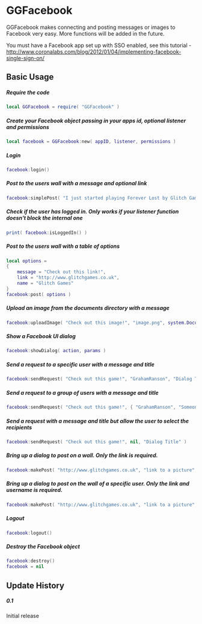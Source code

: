 GGFacebook
============

GGFacebook makes connecting and posting messages or images to Facebook very easy.
More functions will be added in the future. 

You must have a Facebook app set up with SSO enabled, see this tutorial -
http://www.coronalabs.com/blog/2012/01/04/implementing-facebook-single-sign-on/

Basic Usage
-------------------------

##### Require the code
```lua
local GGFacebook = require( "GGFacebook" )
```

##### Create your Facebook object passing in your apps id, optional listener and permissions
```lua
local facebook = GGFacebook:new( appID, listener, permissions )
```

##### Login
```lua
facebook:login()
```

##### Post to the users wall with a message and optional link
```lua
facebook:simplePost( "I just started playing Forever Lost by Glitch Games, it's really awesome!", "http://itunes.apple.com/us/app/forever-lost-episode-1-hd/id542364897?ls=1&mt=8" )
```

##### Check if the user has logged in. Only works if your listener function doesn't block the internal one
```lua
print( facebook:isLoggedIn() )
```

##### Post to the users wall with a table of options
```lua
local options = 
{
	message = "Check out this link!",
	link = "http://www.glitchgames.co.uk",
	name = "Glitch Games"
}
facebook:post( options )
```

##### Upload an image from the documents directory with a message
```lua
facebook:uploadImage( "Check out this image!", "image.png", system.DocumentsDirectory )
```

##### Show a Facebook UI dialog
```lua
facebook:showDialog( action, params )
```

##### Send a request to a specific user with a message and title
```lua
facebook:sendRequest( "Check out this game!", "GrahamRanson", "Dialog Title" )
```

##### Send a request to a group of users with a message and title
```lua
facebook:sendRequest( "Check out this game!", { "GrahamRanson", "SomeoneElse", "12345678" }, "Dialog Title" )
```

##### Send a request with a message and title but allow the user to select the recipients
```lua
facebook:sendRequest( "Check out this game!", nil, "Dialog Title" )
```

##### Bring up a dialog to post on a wall. Only the link is required.
```lua
facebook:makePost( "http://www.glitchgames.co.uk", "link to a picture", "name", "caption", "description" )
```

##### Bring up a dialog to post on the wall of a specific user. Only the link and username is required.
```lua
facebook:makePost( "http://www.glitchgames.co.uk", "link to a picture", "name", "caption", "description", "GlitchGames" )
```

##### Logout
```lua
facebook:logout()
```

##### Destroy the Facebook object
```lua
facebook:destroy()
facebook = nil
```

Update History
-------------------------

##### 0.1
Initial release